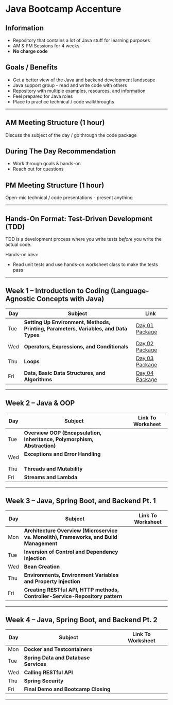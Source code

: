 # Java Bootcamp Accenture
## Information
- Repository that contains a lot of Java stuff for learning purposes
- AM & PM Sessions for 4 weeks
- **No charge code**
## Goals / Benefits
- Get a better view of the Java and backend development landscape
- Java support group - read and write code with others
- Repository with multiple examples, resources, and information
- Feel prepared for Java roles
- Place to practice technical / code walkthroughs

---
## AM Meeting Structure (1 hour)
Discuss the subject of the day / go through the code package
## During The Day Recommendation
- Work through goals & hands-on
- Reach out for questions
## PM Meeting Structure (1 hour)
Open-mic technical / code presentations - present anything

---
## Hands-On Format: Test-Driven Development (TDD)
TDD is a development process where you write tests _before_ you write the actual code.

Hands-on idea:
- Read unit tests and use hands-on worksheet class to make the tests pass

---
## Week 1 – Introduction to Coding (Language-Agnostic Concepts with Java)

| Day | Subject                                                                              | Link                                                                                                                                       |
| --- | ------------------------------------------------------------------------------------ | ------------------------------------------------------------------------------------------------------------------------------------------ |
| Tue | **Setting Up Environment, Methods, Printing, Parameters, Variables, and Data Types** | [Day 01 Package](https://github.com/jfsaaved/java-bootcamp-acn/tree/main/week-01-introduction-to-coding/src/main/java/org/accenture/day01) |
| Wed | **Operators, Expressions, and Conditionals**                                         | [Day 02 Package](https://github.com/jfsaaved/java-bootcamp-acn/tree/main/week-01-introduction-to-coding/src/main/java/org/accenture/day02) |
| Thu | **Loops<br>**                                                                        | [Day 03 Package](https://github.com/jfsaaved/java-bootcamp-acn/tree/main/week-01-introduction-to-coding/src/main/java/org/accenture/day03) |
| Fri | **Data, Basic Data Structures, and Algorithms**                                      | [Day 04 Package](https://github.com/jfsaaved/java-bootcamp-acn/tree/main/week-01-introduction-to-coding/src/main/java/org/accenture/day04) |

---
## Week 2 – Java & OOP

| Day | Subject                                                                  | Link To Worksheet |
| --- | ------------------------------------------------------------------------ | ----------------- |
| Tue | **Overview OOP (Encapsulation, Inheritance, Polymorphism, Abstraction)** |                   |
| Wed | **Exceptions and Error Handling**<br><br>                                |                   |
| Thu | **Threads and Mutability**<br>                                           |                   |
| Fri | **Streams and Lambda**                                                   |                   |

---
## Week 3 – Java, Spring Boot, and Backend Pt. 1

| Day | Subject                                                                                 | Link To Worksheet |
| --- | --------------------------------------------------------------------------------------- | ----------------- |
| Mon | **Architecture Overview (Microservice vs. Monolith), Frameworks, and Build Management** |                   |
| Tue | **Inversion of Control and Dependency Injection**                                       |                   |
| Wed | **Bean Creation**                                                                       |                   |
| Thu | **Environments, Environment Variables and Property Injection**                          |                   |
| Fri | **Creating RESTful API, HTTP methods, Controller-Service-Repository pattern**           |                   |

---
## Week 4 – Java, Spring Boot, and Backend Pt. 2

| Day | Subject                               | Link To Worksheet |
| --- | ------------------------------------- | ----------------- |
| Mon | **Docker and Testcontainers**         |                   |
| Tue | **Spring Data and Database Services** |                   |
| Wed | **Calling RESTful API**               |                   |
| Thu | **Spring Security**                   |                   |
| Fri | **Final Demo and Bootcamp Closing**   |                   |

---
